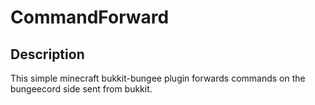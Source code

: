 # CommandForward

## Description

This simple minecraft bukkit-bungee plugin forwards commands on the bungeecord side sent from bukkit.
